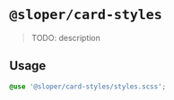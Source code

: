 # `@sloper/card-styles`

> TODO: description

## Usage

```scss
@use '@sloper/card-styles/styles.scss';
```
